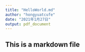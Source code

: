 ```yaml
---
title: "HelloWorld.md"
author: "hongyuatcufe"
date: "2021年1月27日"
output: pdf_document
---
```


## This is a markdown file
